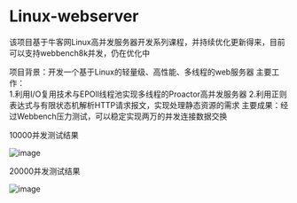 # Linux-webserver

该项目基于牛客网Linux高并发服务器开发系列课程，并持续优化更新得来，目前可以支持webbench8k并发，仍在优化中

项目背景：开发一个基于Linux的轻量级、高性能、多线程的web服务器
主要工作：  
1.利用I/O复用技术与EPOll线程池实现多线程的Proactor高并发服务器
2.利用正则表达式与有限状态机解析HTTP请求报文，实现处理静态资源的需求
主要成果：经过Webbench压力测试，可以稳定实现两万的并发连接数据交换

10000并发测试结果

![image](https://user-images.githubusercontent.com/62527710/235332706-7ea3c805-536a-4580-b283-0100067d582c.png)

20000并发测试结果

![image](https://user-images.githubusercontent.com/62527710/235332760-3b627e00-3c87-4669-bca4-e698ae88a75c.png)
